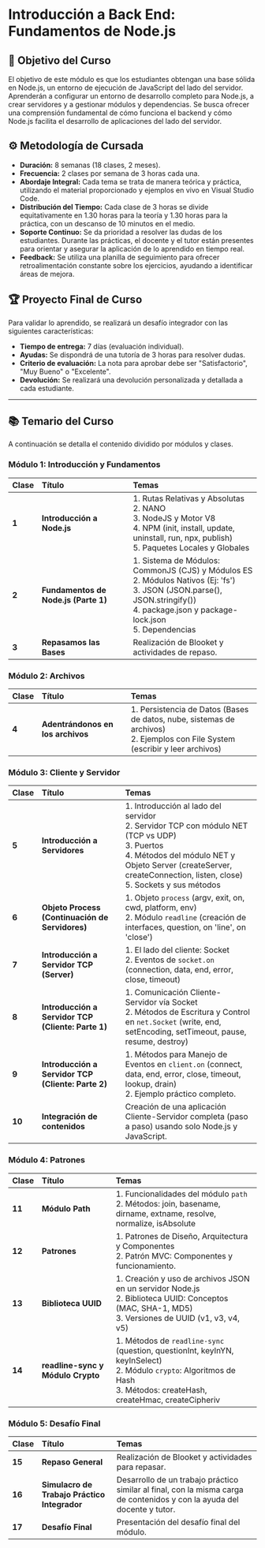 # Introducción a Back End: Fundamentos de Node.js

## 🎯 Objetivo del Curso

El objetivo de este módulo es que los estudiantes obtengan una base sólida en Node.js, un entorno de ejecución de JavaScript del lado del servidor. Aprenderán a configurar un entorno de desarrollo completo para Node.js, a crear servidores y a gestionar módulos y dependencias. Se busca ofrecer una comprensión fundamental de cómo funciona el backend y cómo Node.js facilita el desarrollo de aplicaciones del lado del servidor.

## ⚙️ Metodología de Cursada

*   **Duración:** 8 semanas (18 clases, 2 meses).
*   **Frecuencia:** 2 clases por semana de 3 horas cada una.
*   **Abordaje Integral:** Cada tema se trata de manera teórica y práctica, utilizando el material proporcionado y ejemplos en vivo en Visual Studio Code.
*   **Distribución del Tiempo:** Cada clase de 3 horas se divide equitativamente en 1.30 horas para la teoría y 1.30 horas para la práctica, con un descanso de 10 minutos en el medio.
*   **Soporte Continuo:** Se da prioridad a resolver las dudas de los estudiantes. Durante las prácticas, el docente y el tutor están presentes para orientar y asegurar la aplicación de lo aprendido en tiempo real.
*   **Feedback:** Se utiliza una planilla de seguimiento para ofrecer retroalimentación constante sobre los ejercicios, ayudando a identificar áreas de mejora.

## 🏆 Proyecto Final de Curso

Para validar lo aprendido, se realizará un desafío integrador con las siguientes características:

*   **Tiempo de entrega:** 7 días (evaluación individual).
*   **Ayudas:** Se dispondrá de una tutoría de 3 horas para resolver dudas.
*   **Criterio de evaluación:** La nota para aprobar debe ser "Satisfactorio", "Muy Bueno" o "Excelente".
*   **Devolución:** Se realizará una devolución personalizada y detallada a cada estudiante.

---

## 📚 Temario del Curso

A continuación se detalla el contenido dividido por módulos y clases.

### Módulo 1: Introducción y Fundamentos
| Clase | Título | Temas |
| :--- | :--- | :--- |
| **1** | **Introducción a Node.js** | 1. Rutas Relativas y Absolutas<br>2. NANO<br>3. NodeJS y Motor V8<br>4. NPM (init, install, update, uninstall, run, npx, publish)<br>5. Paquetes Locales y Globales |
| **2** | **Fundamentos de Node.js (Parte 1)** | 1. Sistema de Módulos: CommonJS (CJS) y Módulos ES<br>2. Módulos Nativos (Ej: 'fs')<br>3. JSON (JSON.parse(), JSON.stringify())<br>4. package.json y package-lock.json<br>5. Dependencias |
| **3** | **Repasamos las Bases** | Realización de Blooket y actividades de repaso. |

### Módulo 2: Archivos
| Clase | Título | Temas |
| :--- | :--- | :--- |
| **4** | **Adentrándonos en los archivos** | 1. Persistencia de Datos (Bases de datos, nube, sistemas de archivos)<br>2. Ejemplos con File System (escribir y leer archivos) |

### Módulo 3: Cliente y Servidor
| Clase | Título | Temas |
| :--- | :--- | :--- |
| **5** | **Introducción a Servidores** | 1. Introducción al lado del servidor<br>2. Servidor TCP con módulo NET (TCP vs UDP)<br>3. Puertos<br>4. Métodos del módulo NET y Objeto Server (createServer, createConnection, listen, close)<br>5. Sockets y sus métodos |
| **6** | **Objeto Process (Continuación de Servidores)** | 1. Objeto `process` (argv, exit, on, cwd, platform, env)<br>2. Módulo `readline` (creación de interfaces, question, on 'line', on 'close') |
| **7** | **Introducción a Servidor TCP (Server)** | 1. El lado del cliente: Socket<br>2. Eventos de `socket.on` (connection, data, end, error, close, timeout) |
| **8** | **Introducción a Servidor TCP (Cliente: Parte 1)** | 1. Comunicación Cliente-Servidor vía Socket<br>2. Métodos de Escritura y Control en `net.Socket` (write, end, setEncoding, setTimeout, pause, resume, destroy) |
| **9** | **Introducción a Servidor TCP (Cliente: Parte 2)** | 1. Métodos para Manejo de Eventos en `client.on` (connect, data, end, error, close, timeout, lookup, drain)<br>2. Ejemplo práctico completo. |
| **10** | **Integración de contenidos** | Creación de una aplicación Cliente-Servidor completa (paso a paso) usando solo Node.js y JavaScript. |

### Módulo 4: Patrones
| Clase | Título | Temas |
| :--- | :--- | :--- |
| **11** | **Módulo Path** | 1. Funcionalidades del módulo `path`<br>2. Métodos: join, basename, dirname, extname, resolve, normalize, isAbsolute |
| **12** | **Patrones** | 1. Patrones de Diseño, Arquitectura y Componentes<br>2. Patrón MVC: Componentes y funcionamiento. |
| **13** | **Biblioteca UUID** | 1. Creación y uso de archivos JSON en un servidor Node.js<br>2. Biblioteca UUID: Conceptos (MAC, SHA-1, MD5)<br>3. Versiones de UUID (v1, v3, v4, v5) |
| **14** | **readline-sync y Módulo Crypto** | 1. Métodos de `readline-sync` (question, questionInt, keyInYN, keyInSelect)<br>2. Módulo `crypto`: Algoritmos de Hash<br>3. Métodos: createHash, createHmac, createCipheriv |

### Módulo 5: Desafío Final
| Clase | Título | Temas |
| :--- | :--- | :--- |
| **15** | **Repaso General** | Realización de Blooket y actividades para repasar. |
| **16** | **Simulacro de Trabajo Práctico Integrador** | Desarrollo de un trabajo práctico similar al final, con la misma carga de contenidos y con la ayuda del docente y tutor. |
| **17** | **Desafío Final** | Presentación del desafío final del módulo. |
